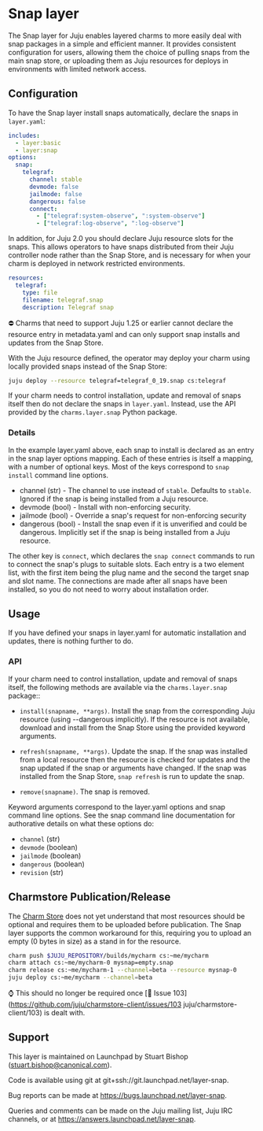 # Snap layer

The Snap layer for Juju enables layered charms to more easily deal with
snap packages in a simple and efficient manner. It provides consistent
configuration for users, allowing them the choice of pulling snaps
from the main snap store, or uploading them as Juju resources for deploys
in environments with limited network access.


## Configuration

To have the Snap layer install snaps automatically, declare the snaps in
`layer.yaml`:

```yaml
includes:
  - layer:basic
  - layer:snap
options:
  snap:
    telegraf:
      channel: stable
      devmode: false
      jailmode: false
      dangerous: false
      connect:
        - ["telegraf:system-observe", ":system-observe"]
        - ["telegraf:log-observe", ":log-observe"]
```

In addition, for Juju 2.0 you should declare Juju resource slots for
the snaps. This allows operators to have snaps distributed from their
Juju controller node rather than the Snap Store, and is necessary for
when your charm is deployed in network restricted environments.

```yaml
resources:
  telegraf:
    type: file
    filename: telegraf.snap
    description: Telegraf snap
```

:no_entry: Charms that need to support Juju 1.25 or earlier cannot
declare the resource entry in metadata.yaml and can only support snap
installs and updates from the Snap Store.

With the Juju resource defined, the operator may deploy your charm
using locally provided snaps instead of the Snap Store:

```sh
juju deploy --resource telegraf=telegraf_0_19.snap cs:telegraf
```

If your charm needs to control installation, update and removal of
snaps itself then do not declare the snaps in `layer.yaml`. Instead,
use the API provided by the `charms.layer.snap` Python package.


### Details

In the example layer.yaml above, each snap to install is declared as an
entry in the snap layer options mapping. Each of these entries is
itself a mapping, with a number of optional keys. Most of the keys
correspond to `snap install` command line options.

* channel (str) - The channel to use instead of `stable`. Defaults to `stable`.
                  Ignored if the snap is being installed from a Juju resource.
* devmode (bool) - Install with non-enforcing security.
* jailmode (bool) - Override a snap's request for non-enforcing security
* dangerous (bool) - Install the snap even if it is unverified and could
                     be dangerous. Implicitly set if the snap is being
                     installed from a Juju resource.

The other key is `connect`, which declares the `snap connect` commands
to run to connect the snap's plugs to suitable slots. Each entry is a
two element list, with the first item being the plug name and the second
the target snap and slot name. The connections are made after all snaps
have been installed, so you do not need to worry about installation
order.


## Usage

If you have defined your snaps in layer.yaml for automatic installation
and updates, there is nothing further to do.

### API
  
If your charm need to control installation, update and removal of snaps
itself, the following methods are available via the `charms.layer.snap`
package::

* `install(snapname, **args)`. Install the snap from the corresponding Juju
  resource (using --dangerous implicitly). If the resource is not
  available, download and install from the Snap Store using the provided
  keyword arguments.

* `refresh(snapname, **args)`. Update the snap. If the snap was installed
  from a local resource then the resource is checked for updates and the
  snap updated if the snap or arguments have changed. If the snap was
  installed from the Snap Store, `snap refresh` is run to update the snap.

* `remove(snapname)`. The snap is removed.

Keyword arguments correspond to the layer.yaml options and snap command line
options. See the snap command line documentation for authorative details on
what these options do:

* `channel` (str)
* `devmode` (boolean)
* `jailmode` (boolean)
* `dangerous` (boolean)
* `revision` (str)


## Charmstore Publication/Release

The [Charm Store](https://jujucharms.com) does not yet understand that
most resources should be optional and requires them to be uploaded
before publication. The Snap layer supports the common workaround for
this, requiring you to upload an empty (0 bytes in size) as a stand in
for the resource.

```sh
charm push $JUJU_REPOSITORY/builds/mycharm cs:~me/mycharm
charm attach cs:~me/mycharm-0 mysnap=empty.snap
charm release cs:~me/mycharm-1 --channel=beta --resource mysnap-0
juju deploy cs:~me/mycharm --channel=beta
```

:watch: This should no longer be required once [:bug: Issue 103](https://github.com/juju/charmstore-client/issues/103 juju/charmstore-client/103) is dealt with.


## Support

This layer is maintained on Launchpad by
Stuart Bishop (stuart.bishop@canonical.com).

Code is available using git at git+ssh://git.launchpad.net/layer-snap.

Bug reports can be made at https://bugs.launchpad.net/layer-snap.

Queries and comments can be made on the Juju mailing list, Juju IRC
channels, or at https://answers.launchpad.net/layer-snap.
